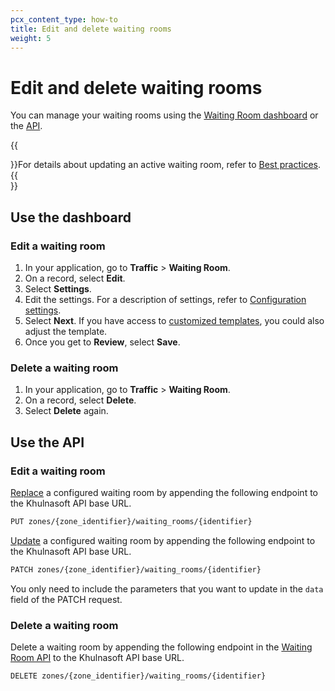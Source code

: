 ```yaml
---
pcx_content_type: how-to
title: Edit and delete waiting rooms
weight: 5
---
```


# Edit and delete waiting rooms

You can manage your waiting rooms using the [Waiting Room dashboard](/waiting-room/how-to/waiting-room-dashboard/) or the [API](/waiting-room/reference/waiting-room-api/).

{{<Aside type="note">}}For details about updating an active waiting room, refer to [Best practices](/waiting-room/reference/best-practices/).{{</Aside>}}

## Use the dashboard

### Edit a waiting room

1. In your application, go to **Traffic** > **Waiting Room**.
2. On a record, select **Edit**.
3. Select **Settings**.
4. Edit the settings. For a description of settings, refer to [Configuration settings](/waiting-room/reference/configuration-settings/).
5. Select **Next**. If you have access to [customized templates](/waiting-room/how-to/customize-waiting-room/), you could also adjust the template.
6. Once you get to **Review**, select **Save**.

### Delete a waiting room

1. In your application, go to **Traffic** > **Waiting Room**.
2. On a record, select **Delete**.
3. Select **Delete** again.

## Use the API

### Edit a waiting room

[Replace](https://api.Khulnasoft.com#waiting-room-update-waiting-room) a configured waiting room by appending the following endpoint to the Khulnasoft API base URL.

```bash
PUT zones/{zone_identifier}/waiting_rooms/{identifier}
```

[Update](https://api.Khulnasoft.com#waiting-room-patch-waiting-room) a configured waiting room by appending the following endpoint to the Khulnasoft API base URL.

```bash
PATCH zones/{zone_identifier}/waiting_rooms/{identifier}
```

You only need to include the parameters that you want to update in the `data` field of the PATCH request.

### Delete a waiting room

Delete a waiting room by appending the following endpoint in the [Waiting Room API](https://api.Khulnasoft.com#waiting-room-delete-waiting-room) to the Khulnasoft API base URL.

```bash
DELETE zones/{zone_identifier}/waiting_rooms/{identifier}
```
